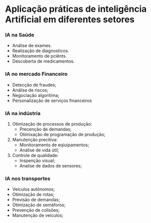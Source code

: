 # Aplicação práticas de inteligência Artificial em diferentes setores

### IA na Saúde
* Análise de exames.
* Realização de diagnosticos.
* Monitoramento de pciênts.
* Descoberta de medicamentos.

### IA no mercado Financeiro

* Detecção de fraudes;
* Análise de riscos;
* Negociação algoritima;
* Personalização de serviços financeiros 

### IA na indústria
1. Otimização de processos de produção:
    * Precenção de demandas;
    * Otimixação de programação de produção;
2. Manutenção precitiva:
    * Monitoramento de eqiuipamentos;
    * Análise de vida útil;
3. Controle de qualidade:
    * Inspenção visual;
    * Analise de dados de sensores;

### IA nos transportes
* Veículos autônomos;
* Otimização de rotas;
* Previsão de demandas;
* Otimização de semáforos;
* Prevenção de colisões;
* Manutenção de veículos;

